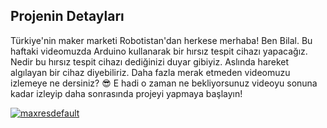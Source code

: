 ## Projenin Detayları
Türkiye'nin maker marketi Robotistan'dan herkese merhaba! Ben Bilal. Bu haftaki videomuzda Arduino kullanarak bir hırsız tespit cihazı yapacağız. Nedir bu hırsız tespit cihazı dediğinizi duyar gibiyiz. Aslında hareket algılayan bir cihaz diyebiliriz. Daha fazla merak etmeden videomuzu izlemeye ne dersiniz? 😎 E hadi o zaman ne bekliyorsunuz videoyu sonuna kadar izleyip daha sonrasında projeyi yapmaya başlayın!

[![maxresdefault](https://user-images.githubusercontent.com/112697142/196625885-760ba9e6-dfe3-4b32-9a84-b9c10474e9c7.jpg)](https://www.youtube.com/watch?v=VneKjZ8ij4A)
